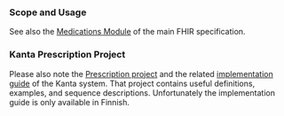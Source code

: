 ### Scope and Usage

See also the [Medications Module](https://www.hl7.org/fhir/medications-module.html) of the main
FHIR specification.

### Kanta Prescription Project

Please also note the [Prescription project](https://www.kanta.fi/en/system-developers/prescription)
and the related [implementation guide](https://simplifier.net/guide/finnishkantamedicationr4) of
the Kanta system. That project contains useful definitions, examples, and sequence descriptions.
Unfortunately the implementation guide is only available in Finnish.
